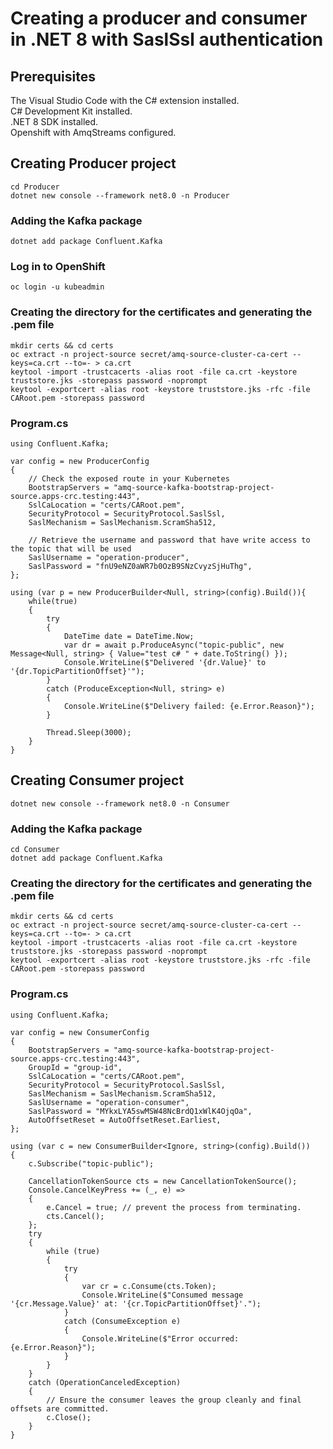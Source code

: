 # Creating a producer and consumer in .NET 8 with SaslSsl authentication

## Prerequisites

The Visual Studio Code with the C# extension installed.<br>
C# Development Kit installed.<br>
.NET 8 SDK installed.<br>
Openshift with AmqStreams configured.<br>

## Creating Producer project
~~~
cd Producer
dotnet new console --framework net8.0 -n Producer
~~~

### Adding the Kafka package
~~~
dotnet add package Confluent.Kafka
~~~

### Log in to OpenShift
~~~
oc login -u kubeadmin
~~~

### Creating the directory for the certificates and generating the .pem file
~~~
mkdir certs && cd certs
oc extract -n project-source secret/amq-source-cluster-ca-cert --keys=ca.crt --to=- > ca.crt
keytool -import -trustcacerts -alias root -file ca.crt -keystore truststore.jks -storepass password -noprompt
keytool -exportcert -alias root -keystore truststore.jks -rfc -file CARoot.pem -storepass password
~~~

### Program.cs

~~~
using Confluent.Kafka;

var config = new ProducerConfig
{
    // Check the exposed route in your Kubernetes
    BootstrapServers = "amq-source-kafka-bootstrap-project-source.apps-crc.testing:443",
    SslCaLocation = "certs/CARoot.pem",
    SecurityProtocol = SecurityProtocol.SaslSsl,
    SaslMechanism = SaslMechanism.ScramSha512,
    
    // Retrieve the username and password that have write access to the topic that will be used
    SaslUsername = "operation-producer",
    SaslPassword = "fnU9eNZ0aWR7b0OzB9SNzCvyzSjHuThg",
};

using (var p = new ProducerBuilder<Null, string>(config).Build()){
    while(true)
    {
        try
        {
            DateTime date = DateTime.Now;
            var dr = await p.ProduceAsync("topic-public", new Message<Null, string> { Value="test c# " + date.ToString() });
            Console.WriteLine($"Delivered '{dr.Value}' to '{dr.TopicPartitionOffset}'");
        }
        catch (ProduceException<Null, string> e)
        {
            Console.WriteLine($"Delivery failed: {e.Error.Reason}");
        }

        Thread.Sleep(3000);
    }
}
~~~


## Creating Consumer project
~~~
dotnet new console --framework net8.0 -n Consumer
~~~

### Adding the Kafka package
~~~
cd Consumer
dotnet add package Confluent.Kafka
~~~

### Creating the directory for the certificates and generating the .pem file
~~~
mkdir certs && cd certs
oc extract -n project-source secret/amq-source-cluster-ca-cert --keys=ca.crt --to=- > ca.crt
keytool -import -trustcacerts -alias root -file ca.crt -keystore truststore.jks -storepass password -noprompt
keytool -exportcert -alias root -keystore truststore.jks -rfc -file CARoot.pem -storepass password
~~~

### Program.cs
~~~
using Confluent.Kafka;

var config = new ConsumerConfig
{
    BootstrapServers = "amq-source-kafka-bootstrap-project-source.apps-crc.testing:443",
    GroupId = "group-id",
    SslCaLocation = "certs/CARoot.pem",
    SecurityProtocol = SecurityProtocol.SaslSsl,
    SaslMechanism = SaslMechanism.ScramSha512,
    SaslUsername = "operation-consumer",
    SaslPassword = "MYkxLYA5swMSW48NcBrdQ1xWlK4OjqOa",
    AutoOffsetReset = AutoOffsetReset.Earliest,
};

using (var c = new ConsumerBuilder<Ignore, string>(config).Build())
{
    c.Subscribe("topic-public");

    CancellationTokenSource cts = new CancellationTokenSource();
    Console.CancelKeyPress += (_, e) =>
    {
        e.Cancel = true; // prevent the process from terminating.
        cts.Cancel();
    };
    try
    {
        while (true)
        {
            try
            {
                var cr = c.Consume(cts.Token);
                Console.WriteLine($"Consumed message '{cr.Message.Value}' at: '{cr.TopicPartitionOffset}'.");
            }
            catch (ConsumeException e)
            {
                Console.WriteLine($"Error occurred: {e.Error.Reason}");
            }
        }
    }
    catch (OperationCanceledException)
    {
        // Ensure the consumer leaves the group cleanly and final offsets are committed.
        c.Close();
    }
}
~~~

